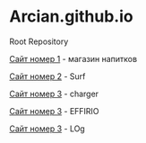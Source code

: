 # Arcian.github.io
Root Repository

  [Сайт номер 1](Arcian.github.io/tannergoods/ "B") - магазин напитков
   
  [Сайт номер 2](Arcian.github.io/Surf/ "D") - Surf

  [Сайт номер 3](Arcian.github.io/ChargerCustoms/ "D") - charger

  [Сайт номер 3](Arcian.github.io/oke2/ "D") - EFFIRIO
  
  [Сайт номер 3](Arcian.github.io/project/ "D") - LOg